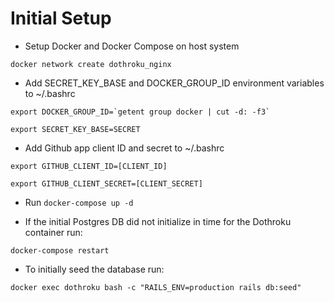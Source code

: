 # Initial Setup

* Setup Docker and Docker Compose on host system

`docker network create dothroku_nginx`

* Add SECRET_KEY_BASE and DOCKER_GROUP_ID environment variables to ~/.bashrc

``
export DOCKER_GROUP_ID=`getent group docker | cut -d: -f3`
``

`export SECRET_KEY_BASE=SECRET`

* Add Github app client ID and secret to ~/.bashrc

`export GITHUB_CLIENT_ID=[CLIENT_ID]`

`export GITHUB_CLIENT_SECRET=[CLIENT_SECRET]`

* Run `docker-compose up -d`

* If the initial Postgres DB did not initialize in time for the Dothroku container run:

`docker-compose restart`

* To initially seed the database run:

`docker exec dothroku bash -c "RAILS_ENV=production rails db:seed"`
